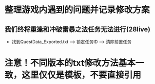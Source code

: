 # 整理游戏内遇到的问题并记录修改方案
## 我们终将重逢和冲破雷暴之法任务无法进行(28live)
- 找到QuestData_Exported.txt --> 锁定任务ID --> 清除前置任务

# 注意！不同版本的txt修改方法基本一致，这里仅仅是模板，不要直接引用